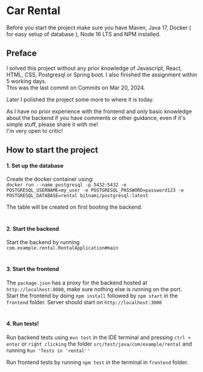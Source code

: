 # Car Rental
Before you start the project make sure you have Maven, Java 17, Docker ( for easy setup of database ), Node 16 LTS and NPM installed.

## Preface
I solved this project without any prior knowledge of Javascript, React, HTML, CSS, Postgresql or Spring boot.
I also finished the assignment within 5 working days.  
This was the last commit on Commits on Mar 20, 2024.  

Later I polished the project some more to where it is today.  

As I have no prior experience with the frontend and only basic knowledge about the backend
if you have comments or other guidance, even if it's simple stuff, please share it with me!  
I'm very open to critic!

## How to start the project
#### 1. Set up the database
Create the docker container using:  
`docker run --name postgresql -p 5432:5432 -e POSTGRESQL_USERNAME=my_user -e POSTGRESQL_PASSWORD=password123 -e POSTGRESQL_DATABASE=rental bitnami/postgresql:latest`  

The table will be created on first booting the backend.
#
#### 2. Start the backend
Start the backend by running  
`com.example.rental.RentalApplication#main`
#
#### 3. Start the frontend
The `package.json` has a proxy for the backend hosted at `http://localhost:8080`, make sure nothing else is running on the port.  
Start the frontend by doing `npm install` followed by `npm start` in the `frontend` folder.
Server should start on `http://localhost:3000`
#
#### 4. Run tests!
Run backend tests using `mvn test` in the IDE terminal and pressing `ctrl + enter` or `right clicking` the folder `src/test/java/com/example/rental` and running `Run 'Tests in 'rental''`  

Run frontend tests by running `npm test` in the terminal in `frontend` folder.
